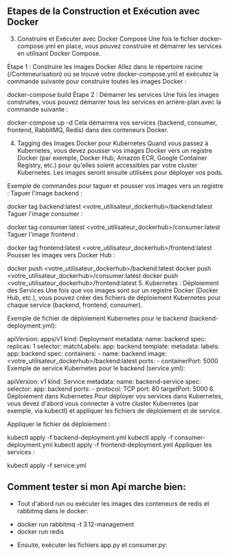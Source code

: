 ## Etapes de la Construction et Exécution avec Docker

3. Construire et Exécuter avec Docker Compose
Une fois le fichier docker-compose.yml en place, vous pouvez construire et démarrer les services en utilisant Docker Compose.

Étape 1 : Construire les images Docker
Allez dans le répertoire racine (/Conteneurisation) où se trouve votre docker-compose.yml et exécutez la commande suivante pour construire toutes les images Docker :


docker-compose build
Étape 2 : Démarrer les services
Une fois les images construites, vous pouvez démarrer tous les services en arrière-plan avec la commande suivante :

docker-compose up -d
Cela démarrera vos services (backend, consumer, frontend, RabbitMQ, Redis) dans des conteneurs Docker.

4. Tagging des Images Docker pour Kubernetes
Quand vous passez à Kubernetes, vous devez pousser vos images Docker vers un registre Docker (par exemple, Docker Hub, Amazon ECR, Google Container Registry, etc.) pour qu'elles soient accessibles par votre cluster Kubernetes. Les images seront ensuite utilisées pour déployer vos pods.

Exemple de commandes pour taguer et pousser vos images vers un registre :
Taguer l'image backend :

docker tag backend:latest <votre_utilisateur_dockerhub>/backend:latest
Taguer l'image consumer :

docker tag consumer:latest <votre_utilisateur_dockerhub>/consumer:latest
Taguer l'image frontend :

docker tag frontend:latest <votre_utilisateur_dockerhub>/frontend:latest
Pousser les images vers Docker Hub :

docker push <votre_utilisateur_dockerhub>/backend:latest
docker push <votre_utilisateur_dockerhub>/consumer:latest
docker push <votre_utilisateur_dockerhub>/frontend:latest
5. Kubernetes : Déploiement des Services
Une fois que vos images sont sur un registre Docker (Docker Hub, etc.), vous pouvez créer des fichiers de déploiement Kubernetes pour chaque service (backend, frontend, consumer).

Exemple de fichier de déploiement Kubernetes pour le backend (backend-deployment.yml):

apiVersion: apps/v1
kind: Deployment
metadata:
  name: backend
spec:
  replicas: 1
  selector:
    matchLabels:
      app: backend
  template:
    metadata:
      labels:
        app: backend
    spec:
      containers:
      - name: backend
        image: <votre_utilisateur_dockerhub>/backend:latest
        ports:
        - containerPort: 5000
Exemple de service Kubernetes pour le backend (service.yml):

apiVersion: v1
kind: Service
metadata:
  name: backend-service
spec:
  selector:
    app: backend
  ports:
    - protocol: TCP
      port: 80
      targetPort: 5000
6. Déploiement dans Kubernetes
Pour déployer vos services dans Kubernetes, vous devez d'abord vous connecter à votre cluster Kubernetes (par exemple, via kubectl) et appliquer les fichiers de déploiement et de service.

Appliquer le fichier de déploiement :

kubectl apply -f backend-deployment.yml
kubectl apply -f consumer-deployment.yml
kubectl apply -f frontend-deployment.yml
Appliquer les services :

kubectl apply -f service.yml

## Comment tester si mon Api marche bien:

- Tout d'abord run ou exécuter les images des conteneurs de redis et rabbitmq dans le docker:

*  docker run rabbitmq -t 3.12-management
* docker run redis

- Ensuite, exécuter les fichiers app.py et consumer.py:

